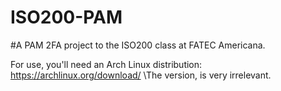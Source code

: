 # ISO200-PAM 
#A PAM 2FA project to the ISO200 class at FATEC Americana.


For use, you'll need an Arch Linux distribution: https://archlinux.org/download/  \\The version, is very irrelevant.
